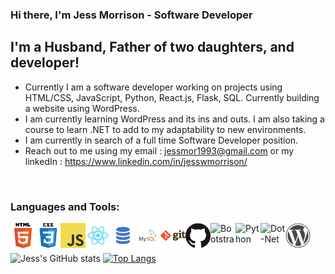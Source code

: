 
### Hi there, I'm Jess Morrison - Software Developer

## I'm a Husband, Father of two daughters, and  developer! 

- Currently I am a software developer working on projects using HTML/CSS, JavaScript, Python, React.js, Flask, SQL. Currently building a website using WordPress.
- I am currently learning WordPress and its ins and outs. I am also taking a course to learn .NET to add to my adaptability to new environments.
- I am currently in search of a full time Software Developer position.
- Reach out to me using my email : jessmor1993@gmail.com or my linkedIn : https://www.linkedin.com/in/jesswmorrison/

<br />

<h3 align="left">Languages and Tools:</h3>
<img align="left" alt="HTML5" height="40px" width="40px" src="https://raw.githubusercontent.com/github/explore/80688e429a7d4ef2fca1e82350fe8e3517d3494d/topics/html/html.png" />
<img align="left" alt="CSS3" height="40px" width="40px" src="https://raw.githubusercontent.com/github/explore/80688e429a7d4ef2fca1e82350fe8e3517d3494d/topics/css/css.png" />
<img align="left" alt="JavaScript" height="40px" width="40px" src="https://raw.githubusercontent.com/github/explore/80688e429a7d4ef2fca1e82350fe8e3517d3494d/topics/javascript/javascript.png" />
<img align="left" alt="React" height="40px" width="40px" src="https://raw.githubusercontent.com/github/explore/80688e429a7d4ef2fca1e82350fe8e3517d3494d/topics/react/react.png" />
<img align="left" alt="SQL" height="40px" width="40px" src="https://raw.githubusercontent.com/github/explore/80688e429a7d4ef2fca1e82350fe8e3517d3494d/topics/sql/sql.png" />
<img align="left" alt="MySQL" height="40px" width="40px" src="https://raw.githubusercontent.com/github/explore/80688e429a7d4ef2fca1e82350fe8e3517d3494d/topics/mysql/mysql.png" />
<img align="left" alt="Git" height="40px" width="40px" src="https://raw.githubusercontent.com/github/explore/80688e429a7d4ef2fca1e82350fe8e3517d3494d/topics/git/git.png" />
<img align="left" alt="GitHub" height="40px" width="40px" src="https://raw.githubusercontent.com/github/explore/78df643247d429f6cc873026c0622819ad797942/topics/github/github.png" />
<img align="left" alt="Bootstrap" height="40px" width="40px" src="https://raw.githubusercontent.com/jmnote/z-icons/master/svg/bootstrap.svg" />
<img align="left" alt="Python" height="40px" width="40px" src="https://raw.githubusercontent.com/jmnote/z-icons/master/svg/python.svg" />
<img align="left" alt="Dot-Net" height="40px" width="40px" src="https://github.com/dotnet/brand/blob/main/logo/dotnet-logo.png" />
<img align="left" alt="WordPress" height="40px" width="40px" src="https://github.com/devicons/devicon/blob/master/icons/wordpress/wordpress-plain.svg" />

<br />
<br />

![Jess's GitHub stats](https://github-readme-stats.vercel.app/api?username=Jessmor2&show_icons=true&theme=cobalt2)
[![Top Langs](https://github-readme-stats.vercel.app/api/top-langs/?username=Jessmor2&layout=donut&theme=cobalt2)](https://github.com/jessmor2/github-readme-stats)

